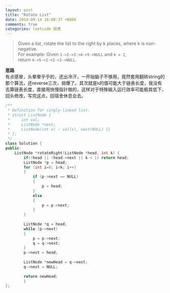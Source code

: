 ```yaml
---
layout: post
title: "Rotate List"
date: 2014-09-14 16:08:37 +0800
comments: true
categories: leetcode 链表
---
```

>Given a list, rotate the list to the right by k places, where k is non-negative.  
>For example:
>Given `1->2->3->4->5->NULL` and `k = 2`,  
>return `4->5->1->2->3->NULL`.

<!--more-->
**思路**  
有点感冒，头晕晕乎乎的，还出冷汗，一开始脑子不够用，竟然套用翻转string的那个算法，还reverse三次，弱爆了。其次就是`k`的值可能大于链表长度，我没有去算链表长度，直接用快慢指针做的，这样对于特殊输入运行效率可能极其低下，回头修改，写完这点，回宿舍休息会去。

```c++
/**
 * Definition for singly-linked list.
 * struct ListNode {
 *     int val;
 *     ListNode *next;
 *     ListNode(int x) : val(x), next(NULL) {}
 * };
 */
class Solution {
public:
    ListNode *rotateRight(ListNode *head, int k) {
        if(!head || !head->next || k < 1) return head;
        ListNode *p = head;
        for (int i=0; i<k; i++) 
        {
            if (p->next == NULL) 
            {
                p = head;
            }
            else 
            {
                p = p->next;
            }
        }
        
        ListNode *q = head;
        while (p->next)
        {
            p = p->next;
            q = q->next;
        }
        p->next = head;
        
        ListNode *newHead = q->next;
        q->next = NULL;
        
        return newHead;
        }
};
```
